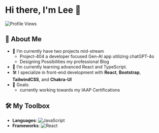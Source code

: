 # Hi there, I'm Lee 👋

![Profile Views](https://komarev.com/ghpvc/?username=LeeCoder&style=flat-square)

## 🚀 About Me
- 🔭 I’m currently have two projects mid-stream
  - Project-404 a developer focused Gen-AI app utilizing chatGPT-4o
  - Designing Possibilities my professional Blog
- 🌱 I’m currently learning advanced React and TypeScript.
- 🛠️ I specialize in front-end development with **React**, **Bootstrap**, **TailwindCSS**, and **Chakra-UI**
- 🎯 Goals:
  - currently working towards my IAAP Certifications

## 🛠️ My Toolbox
- **Languages**: ![JavaScript](https://img.shields.io/badge/Code-JavaScript-yellow?style=flat-square)
- **Frameworks**: ![React](https://img.shields.io/badge/Code-React-blue?style=flat-square)
